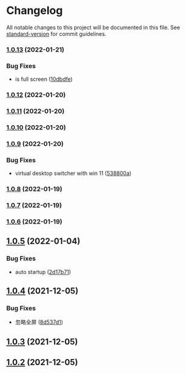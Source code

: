 # Changelog

All notable changes to this project will be documented in this file. See [standard-version](https://github.com/conventional-changelog/standard-version) for commit guidelines.

### [1.0.13](https://github.com/snomiao/Tomato-Life/compare/v1.0.12...v1.0.13) (2022-01-21)


### Bug Fixes

* is full screen ([10dbdfe](https://github.com/snomiao/Tomato-Life/commit/10dbdfe2fc339f3a193f3a2ab745687442f4defd))

### [1.0.12](https://github.com/snomiao/Tomato-Life/compare/v1.0.11...v1.0.12) (2022-01-20)

### [1.0.11](https://github.com/snomiao/Tomato-Life/compare/v1.0.10...v1.0.11) (2022-01-20)

### [1.0.10](https://github.com/snomiao/Tomato-Life/compare/v1.0.9...v1.0.10) (2022-01-20)

### [1.0.9](https://github.com/snomiao/Tomato-Life/compare/v1.0.8...v1.0.9) (2022-01-20)


### Bug Fixes

* virtual desktop switcher with win 11 ([538800a](https://github.com/snomiao/Tomato-Life/commit/538800aec165b555b9b1dbb68fbce0d1f24aaae5))

### [1.0.8](https://github.com/snomiao/Tomato-Life/compare/v1.0.7...v1.0.8) (2022-01-19)

### [1.0.7](https://github.com/snomiao/Tomato-Life/compare/v1.0.6...v1.0.7) (2022-01-19)

### [1.0.6](https://github.com/snomiao/Tomato-Life/compare/v1.0.5...v1.0.6) (2022-01-19)

## [1.0.5](https://github.com/snomiao/Tomato-Life/compare/v1.0.4...v1.0.5) (2022-01-04)


### Bug Fixes

* auto startup ([2d17b71](https://github.com/snomiao/Tomato-Life/commit/2d17b71062cd43a879b06ec94c4a0e31e412c58f))



## [1.0.4](https://github.com/snomiao/Tomato-Life/compare/v1.0.3...v1.0.4) (2021-12-05)


### Bug Fixes

* 忽略全屏 ([8d537d1](https://github.com/snomiao/Tomato-Life/commit/8d537d17272ba466321d099cfa5bbc071361b9a9))



## [1.0.3](https://github.com/snomiao/Tomato-Life/compare/v1.0.2...v1.0.3) (2021-12-05)



## [1.0.2](https://github.com/snomiao/Tomato-Life/compare/v1.0.1...v1.0.2) (2021-12-05)



